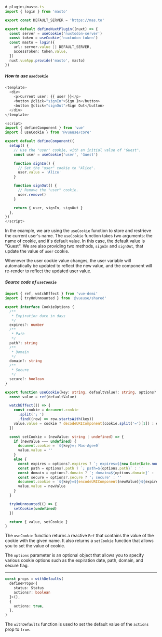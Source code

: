 ```ts
# plugins/masto.ts
import { login } from 'masto'

export const DEFAULT_SERVER = 'https://mas.to'

export default defineNuxtPlugin((nuxt) => {
  const server = useCookie('nuxtodon-server')
  const token = useCookie('nuxtodon-token')
  const masto = login({
    url: server.value || DEFAULT_SERVER,
    accessToken: token.value,
  })
  nuxt.vueApp.provide('masto', masto)
})
```

##### How to use `useCookie`
```ts
<template>
  <div>
    <p>Current user: {{ user }}</p>
    <button @click="signIn">Sign In</button>
    <button @click="signOut">Sign Out</button>
  </div>
</template>

<script>
import { defineComponent } from 'vue'
import { useCookie } from '@vueuse/core'

export default defineComponent({
  setup() {
    // Use the "user" cookie, with an initial value of "Guest".
    const user = useCookie('user', 'Guest')

    function signIn() {
      // Set the "user" cookie to "Alice".
      user.value = 'Alice'
    }

    function signOut() {
      // Remove the "user" cookie.
      user.remove()
    }

    return { user, signIn, signOut }
  },
})
</script>
```

In the example, we are using the `useCookie` function to store and restrieve the current user's name. The `useCookie` function takes two arguments: the name of cookie, and it's default value. In this case, the default value is "Guest". We are also providing two methods, `signIn` and `signOut`, that update the value of `user` cookie.

Whenever the user cookie value changes, the user variable will automatically be updated to reflect the new value, and the component will re-render to reflect the updated user value.


##### Source code of  `useCookie`
```ts
import { ref, watchEffect } from 'vue-demi'
import { tryOnUnmounted } from '@vueuse/shared'

export interface CookieOptions {
  /**
   * Expiration date in days
   */
  expires?: number
  /**
   * Path
   */
  path?: string
  /**
   * Domain
   */
  domain?: string
  /**
   * Secure
   */
  secure?: boolean
}

export function useCookie(key: string, defaultValue?: string, options?: CookieOptions) {
  const value = ref(defaultValue)

  watchEffect(() => {
    const cookie = document.cookie
      .split('; ')
      .find((row) => row.startsWith(key))
    value.value = cookie ? decodeURIComponent(cookie.split('=')[1]) : defaultValue
  })

  const setCookie = (newValue: string | undefined) => {
    if (newValue === undefined) {
      document.cookie = `${key}=; Max-Age=0`
      value.value = ''
    }
    else {
      const expires = options?.expires ? `; expires=${new Date(Date.now() + options.expires * 864e5).toUTCString()}` : ''
      const path = options?.path ? `; path=${options.path}` : ''
      const domain = options?.domain ? `; domain=${options.domain}` : ''
      const secure = options?.secure ? '; secure' : ''
      document.cookie = `${key}=${encodeURIComponent(newValue)}${expires}${path}${domain}${secure}`
      value.value = newValue
    }
  }

  tryOnUnmounted(() => {
    setCookie(undefined)
  })

  return { value, setCookie }
}
```

The `useCookie` function returns a reactive `Ref` that contains the value of the cookie with the given name. It also returns a `setCookie` function that allows you to set the value of cookie.

The `options` parameter is an optional object that allows you to specify various cookie options such as the expiration date, path, domain, and secure flag.


<hr />

```ts
const props = withDefaults(
  defineProps<{
    status: Status
    actions?: boolean
  }>(),
  {
    actions: true,
  },
)
```

The `withDefaults` function is used to set the default value of the `actions` prop to `true`.